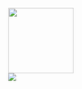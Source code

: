 [<img width="134" src="https://vk.com/images/apps/mini_apps/vk_mini_apps_logo.svg">](https://vk.com/services)   
[<img src="https://sun9-47.userapi.com/FPRfWGt7yRogXov2VNX8tVrHZx2OEs6f92SvZA/jNxDdjVqmGY.jpg">](https://vk.com/app7441788)
